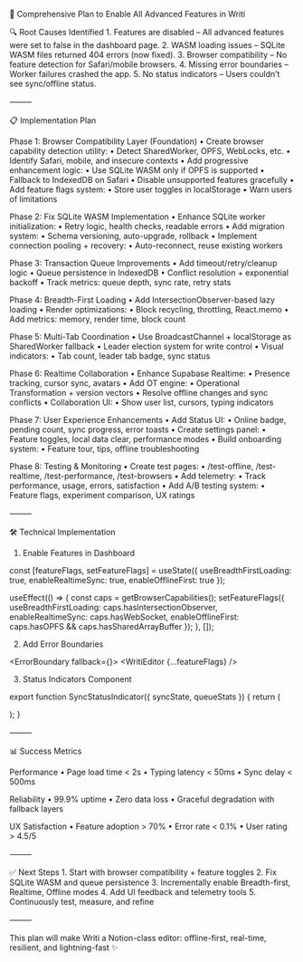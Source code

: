 🚀 Comprehensive Plan to Enable All Advanced Features in Writi

🔍 Root Causes Identified
	1.	Features are disabled – All advanced features were set to false in the dashboard page.
	2.	WASM loading issues – SQLite WASM files returned 404 errors (now fixed).
	3.	Browser compatibility – No feature detection for Safari/mobile browsers.
	4.	Missing error boundaries – Worker failures crashed the app.
	5.	No status indicators – Users couldn’t see sync/offline status.

⸻

📋 Implementation Plan

Phase 1: Browser Compatibility Layer (Foundation)
	•	Create browser capability detection utility:
	•	Detect SharedWorker, OPFS, WebLocks, etc.
	•	Identify Safari, mobile, and insecure contexts
	•	Add progressive enhancement logic:
	•	Use SQLite WASM only if OPFS is supported
	•	Fallback to IndexedDB on Safari
	•	Disable unsupported features gracefully
	•	Add feature flags system:
	•	Store user toggles in localStorage
	•	Warn users of limitations

Phase 2: Fix SQLite WASM Implementation
	•	Enhance SQLite worker initialization:
	•	Retry logic, health checks, readable errors
	•	Add migration system:
	•	Schema versioning, auto-upgrade, rollback
	•	Implement connection pooling + recovery:
	•	Auto-reconnect, reuse existing workers

Phase 3: Transaction Queue Improvements
	•	Add timeout/retry/cleanup logic
	•	Queue persistence in IndexedDB
	•	Conflict resolution + exponential backoff
	•	Track metrics: queue depth, sync rate, retry stats

Phase 4: Breadth-First Loading
	•	Add IntersectionObserver-based lazy loading
	•	Render optimizations:
	•	Block recycling, throttling, React.memo
	•	Add metrics: memory, render time, block count

Phase 5: Multi-Tab Coordination
	•	Use BroadcastChannel + localStorage as SharedWorker fallback
	•	Leader election system for write control
	•	Visual indicators:
	•	Tab count, leader tab badge, sync status

Phase 6: Realtime Collaboration
	•	Enhance Supabase Realtime:
	•	Presence tracking, cursor sync, avatars
	•	Add OT engine:
	•	Operational Transformation + version vectors
	•	Resolve offline changes and sync conflicts
	•	Collaboration UI:
	•	Show user list, cursors, typing indicators

Phase 7: User Experience Enhancements
	•	Add Status UI:
	•	Online badge, pending count, sync progress, error toasts
	•	Create settings panel:
	•	Feature toggles, local data clear, performance modes
	•	Build onboarding system:
	•	Feature tour, tips, offline troubleshooting

Phase 8: Testing & Monitoring
	•	Create test pages:
	•	/test-offline, /test-realtime, /test-performance, /test-browsers
	•	Add telemetry:
	•	Track performance, usage, errors, satisfaction
	•	Add A/B testing system:
	•	Feature flags, experiment comparison, UX ratings

⸻

🛠️ Technical Implementation

1. Enable Features in Dashboard

const [featureFlags, setFeatureFlags] = useState({
  useBreadthFirstLoading: true,
  enableRealtimeSync: true,
  enableOfflineFirst: true
});

useEffect(() => {
  const caps = getBrowserCapabilities();
  setFeatureFlags({
    useBreadthFirstLoading: caps.hasIntersectionObserver,
    enableRealtimeSync: caps.hasWebSocket,
    enableOfflineFirst: caps.hasOPFS && caps.hasSharedArrayBuffer
  });
}, []);

2. Add Error Boundaries

<ErrorBoundary fallback={<EditorErrorFallback />}>
  <WritiEditor {...featureFlags} />
</ErrorBoundary>

3. Status Indicators Component

export function SyncStatusIndicator({ syncState, queueStats }) {
  return (
    <div className="flex items-center gap-2">
      <OnlineStatus isOnline={syncState?.is_online} />
      <PendingCount count={queueStats?.pending_transactions} />
      <SyncProgress isSyncing={syncState?.sync_in_progress} />
    </div>
  );
}


⸻

📊 Success Metrics

Performance
	•	Page load time < 2s
	•	Typing latency < 50ms
	•	Sync delay < 500ms

Reliability
	•	99.9% uptime
	•	Zero data loss
	•	Graceful degradation with fallback layers

UX Satisfaction
	•	Feature adoption > 70%
	•	Error rate < 0.1%
	•	User rating > 4.5/5


⸻

✅ Next Steps
	1.	Start with browser compatibility + feature toggles
	2.	Fix SQLite WASM and queue persistence
	3.	Incrementally enable Breadth-first, Realtime, Offline modes
	4.	Add UI feedback and telemetry tools
	5.	Continuously test, measure, and refine

⸻

This plan will make Writi a Notion-class editor: offline-first, real-time, resilient, and lightning-fast ✨